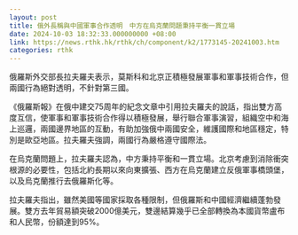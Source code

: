 ```yaml
---
layout: post
title: 俄外長稱與中國軍事合作透明　中方在烏克蘭問題秉持平衡一貫立場
date: 2024-10-03 18:32:33.000000000 +08:00
link: https://news.rthk.hk/rthk/ch/component/k2/1773145-20241003.htm
categories: rthk
---
```


俄羅斯外交部長拉夫羅夫表示，莫斯科和北京正積極發展軍事和軍事技術合作，但兩國行為絕對透明，不針對第三國。

《俄羅斯報》在俄中建交75周年的紀念文章中引用拉夫羅夫的說話，指出雙方高度互信，使軍事和軍事技術合作得以積極發展，舉行聯合軍事演習，組織空中和海上巡邏，兩國邊界地區的互動，有助加強俄中兩國安全，維護國際和地區穩定，特別是歐亞地區。拉夫羅夫強調，兩國行為嚴格遵守國際法。

在烏克蘭問題上，拉夫羅夫認為，中方秉持平衡和一貫立場。北京考慮到消除衝突根源的必要性，包括北約長期以來向東擴張、西方在烏克蘭建立反俄軍事橋頭堡，以及烏克蘭推行去俄羅斯化等。

拉夫羅夫指出，雖然美國等國家採取各種限制，但俄羅斯和中國經濟繼續蓬勃發展。雙方去年貿易額突破2000億美元，雙邊結算幾乎已全部轉換為本國貨幣盧布和人民幣，份額達到95%。
